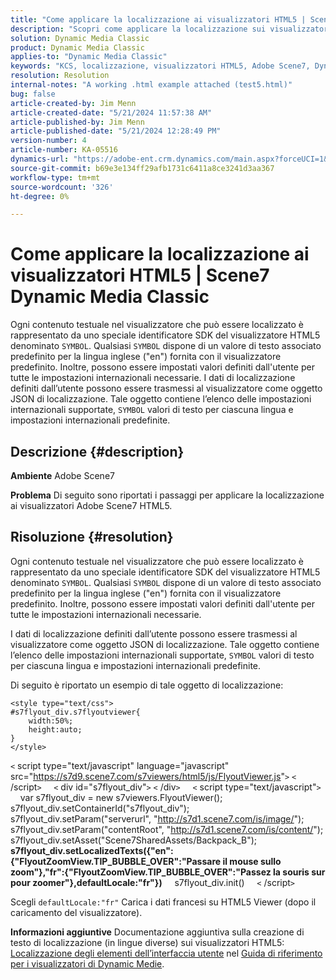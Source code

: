 ```yaml
---
title: "Come applicare la localizzazione ai visualizzatori HTML5 | Scene7 Dynamic Media Classic"
description: "Scopri come applicare la localizzazione sui visualizzatori Adobe Scene7 HTML5."
solution: Dynamic Media Classic
product: Dynamic Media Classic
applies-to: "Dynamic Media Classic"
keywords: "KCS, localizzazione, visualizzatori HTML5, Adobe Scene7, Dynamic Media Classic, procedura"
resolution: Resolution
internal-notes: "A working .html example attached (test5.html)"
bug: false
article-created-by: Jim Menn
article-created-date: "5/21/2024 11:57:38 AM"
article-published-by: Jim Menn
article-published-date: "5/21/2024 12:28:49 PM"
version-number: 4
article-number: KA-05516
dynamics-url: "https://adobe-ent.crm.dynamics.com/main.aspx?forceUCI=1&pagetype=entityrecord&etn=knowledgearticle&id=7ced8f4f-6917-ef11-9f8a-6045bd006268"
source-git-commit: b69e3e134ff29afb1731c6411a8ce3241d3aa367
workflow-type: tm+mt
source-wordcount: '326'
ht-degree: 0%

---
```


# Come applicare la localizzazione ai visualizzatori HTML5 | Scene7 Dynamic Media Classic


Ogni contenuto testuale nel visualizzatore che può essere localizzato è rappresentato da uno speciale identificatore SDK del visualizzatore HTML5 denominato `SYMBOL`. Qualsiasi `SYMBOL` dispone di un valore di testo associato predefinito per la lingua inglese (&quot;en&quot;) fornita con il visualizzatore predefinito. Inoltre, possono essere impostati valori definiti dall&#39;utente per tutte le impostazioni internazionali necessarie. I dati di localizzazione definiti dall’utente possono essere trasmessi al visualizzatore come oggetto JSON di localizzazione. Tale oggetto contiene l’elenco delle impostazioni internazionali supportate, `SYMBOL` valori di testo per ciascuna lingua e impostazioni internazionali predefinite.

## Descrizione {#description}


<b>Ambiente</b>
Adobe Scene7

<b>Problema</b>
Di seguito sono riportati i passaggi per applicare la localizzazione ai visualizzatori Adobe Scene7 HTML5.




## Risoluzione {#resolution}


Ogni contenuto testuale nel visualizzatore che può essere localizzato è rappresentato da uno speciale identificatore SDK del visualizzatore HTML5 denominato `SYMBOL`.
Qualsiasi `SYMBOL` dispone di un valore di testo associato predefinito per la lingua inglese (&quot;en&quot;) fornita con il visualizzatore predefinito. Inoltre, possono essere impostati valori definiti dall&#39;utente per tutte le impostazioni internazionali necessarie.

I dati di localizzazione definiti dall’utente possono essere trasmessi al visualizzatore come oggetto JSON di localizzazione.
Tale oggetto contiene l’elenco delle impostazioni internazionali supportate, `SYMBOL` valori di testo per ciascuna lingua e impostazioni internazionali predefinite.

Di seguito è riportato un esempio di tale oggetto di localizzazione:


```
<style type="text/css">
#s7flyout_div.s7flyoutviewer{
    width:50%;
    height:auto;
}
</style>
```


`<` script type=&quot;text/javascript&quot; language=&quot;javascript&quot; src=&quot;<u style="text-decoration:underline">https://s7d9.scene7.com/s7viewers/html5/js/FlyoutViewer.js</u>&quot;`>` `<` /script`>`
    `<` div id=&quot;s7flyout_div&quot;`>` `<` /div`>`
    `<` script type=&quot;text/javascript&quot;`>`
    var s7flyout_div = new s7viewers.FlyoutViewer(); s7flyout_div.setContainerId(&quot;s7flyout_div&quot;); s7flyout_div.setParam(&quot;serverurl&quot;, &quot;<u style="text-decoration:underline">http://s7d1.scene7.com/is/image/</u>&quot;); s7flyout_div.setParam(&quot;contentRoot&quot;, &quot;<u style="text-decoration:underline">http://s7d1.scene7.com/is/content/</u>&quot;); s7flyout_div.setAsset(&quot;Scene7SharedAssets/Backpack_B&quot;);
    <b>s7flyout_div.setLocalizedTexts({&quot;en&quot;:{&quot;FlyoutZoomView.TIP_BUBBLE_OVER&quot;:&quot;Passare il mouse sullo zoom&quot;},&quot;fr&quot;:{&quot;FlyoutZoomView.TIP_BUBBLE_OVER&quot;:&quot;Passez la souris sur pour zoomer&quot;},defaultLocale:&quot;fr&quot;})</b>
    s7flyout_div.init()
    `<` /script`>`

Scegli `defaultLocale:"fr"` Carica i dati francesi su HTML5 Viewer (dopo il caricamento del visualizzatore).<br>


<b>Informazioni aggiuntive</b>
Documentazione aggiuntiva sulla creazione di testo di localizzazione (in lingue diverse) sui visualizzatori HTML5: [Localizzazione degli elementi dell’interfaccia utente](https://experienceleague.adobe.com/en/docs/dynamic-media-developer-resources/library/viewers-aem-assets-dmc/flyout/c-html5-flyout-viewer-20-localization) nel [Guida di riferimento per i visualizzatori di Dynamic Medie](https://experienceleague.adobe.com/en/docs/dynamic-media-developer-resources/library/homeviewers).

